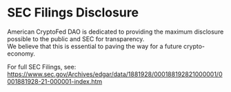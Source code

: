 # SEC Filings Disclosure
American CryptoFed DAO is dedicated to providing the maximum disclosure possible to the public and SEC for transparency.  
We believe that this is essential to paving the way for a future crypto-economy.  
  
For full SEC Filings, see:
https://www.sec.gov/Archives/edgar/data/1881928/000188192821000001/0001881928-21-000001-index.htm
